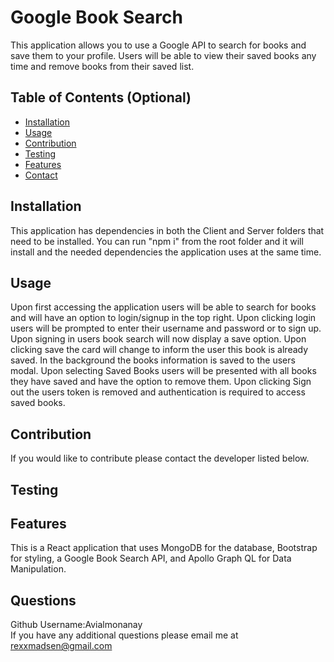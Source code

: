 # Google Book Search        
This application allows you to use a Google API to search for books and save them to your profile. Users will be able to view their saved books any time and remove books from their saved list.


## Table of Contents (Optional)

- [Installation](#installation)
- [Usage](#usage)
- [Contribution](#contribution)
- [Testing](#testing)
- [Features](#features)
- [Contact](#questions)



## Installation
This application has dependencies in both the Client and Server folders that need to be installed. You can run "npm i" from the root folder and it will install and the needed dependencies the application uses at the same time.

## Usage
Upon first accessing the application users will be able to search for books and will have an option to login/signup in the top right. Upon clicking login users will be prompted to enter their username and password or to sign up. Upon signing in users book search will now display a save option. Upon clicking save the card will change to inform the user this book is already saved. In the background the books information is saved to the users modal. Upon selecting Saved Books users will be presented with all books they have saved and have the option to remove them. Upon clicking Sign out the users token is removed and authentication is required to access saved books.

## Contribution
If you would like to contribute please contact the developer listed below.

## Testing


## Features
This is a React application that uses MongoDB for the database, Bootstrap for styling, a Google Book Search API, and Apollo Graph QL for Data Manipulation.

## Questions
Github Username:Avialmonanay	
If you have any additional questions please email me at rexxmadsen@gmail.com


